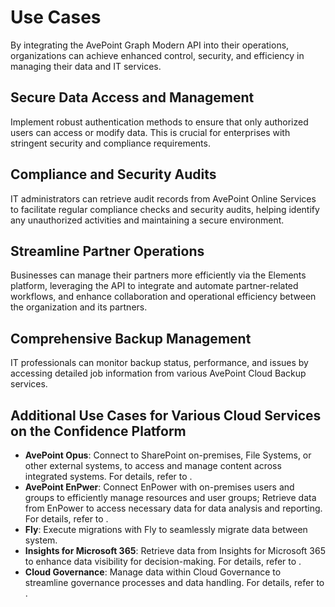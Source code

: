# Use Cases  

By integrating the AvePoint Graph Modern API into their operations, organizations can achieve enhanced control, security, and efficiency in managing their data and IT services.  

## Secure Data Access and Management  

Implement robust authentication methods to ensure that only authorized users can access or modify data. This is crucial for enterprises with stringent security and compliance requirements.  

## Compliance and Security Audits  

IT administrators can retrieve audit records from AvePoint Online Services to facilitate regular compliance checks and security audits, helping identify any unauthorized activities and maintaining a secure environment.  

## Streamline Partner Operations  

Businesses can manage their partners more efficiently via the Elements platform, leveraging the API to integrate and automate partner-related workflows, and enhance collaboration and operational efficiency between the organization and its partners.  

## Comprehensive Backup Management  

IT professionals can monitor backup status, performance, and issues by accessing detailed job information from various AvePoint Cloud Backup services.  

## Additional Use Cases for Various Cloud Services on the Confidence Platform  

- **AvePoint Opus**: Connect to SharePoint on-premises, File Systems, or other external systems, to access and manage content across integrated systems. For details, refer to .  
- **AvePoint EnPwer**: Connect EnPower with on-premises users and groups to efficiently manage resources and user groups; Retrieve data from EnPower to access necessary data for data analysis and reporting. For details, refer to .   
- **Fly**: Execute migrations with Fly to seamlessly migrate data between system.  
- **Insights for Microsoft 365**: Retrieve data from Insights for Microsoft 365 to enhance data visibility for decision-making. For details, refer to .  
- **Cloud Governance**: Manage data within Cloud Governance to streamline governance processes and data handling. For details, refer to .  